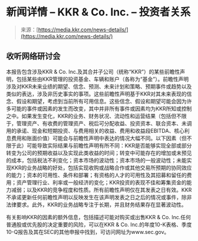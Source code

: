 <!--yml

category: 未分类

date: 2024-05-29 13:26:00

-->

# 新闻详情 – KKR & Co. Inc. – 投资者关系

> 来源：[https://media.kkr.com/news-details/](https://media.kkr.com/news-details/)

## 收听网络研讨会

本报告包含涉及KKR & Co. Inc.及其合并子公司（统称“KKR”）的某些前瞻性声明，包括某些由KKR管理的投资基金、车辆和账户（各称为“基金”）。前瞻性声明涉及对KKR未来业绩的期望、信念、预测、未来计划和策略、预期事件或趋势以及类似的表达，涉及非历史事实的事项。这些前瞻性声明基于KKR对其未来表现的信念、假设和期望，考虑到当前所有可用信息。这些信念、假设和期望可能会因为许多可能的事件或因素的发生而改变，其中并非所有事件或因素均为KKR所知或控制之中。如果发生变化，KKR的业务、财务状况、流动性和运营结果（包括但不限于，管理资产、有收费的管理资产、税后可分配收益、投资资本、联合资本、未调用的承诺、现金和短期投资、与费用相关的收益、费用和收益段EBITDA、核心利息费用和账面价值）可能会与前瞻性声明中表达的情况大幅不同。以下因素（但不限于此）可能导致实际结果与前瞻性声明有所不同：KKR是否能够实现全部或部分转变为公司的预期收益以及实现此类收益的时间；转变中可能存在的增加或未预见的成本，包括税法不利变化；资本市场的波动性；资本市场的一般波动性；未能实现KKR的业务战略的好处，包括实现收购或战略合作或其他交易所预期的协同效应的能力；资本的可用性、条件和部署；有资格的人才的可用性及其招募和留任的费用；资产管理行业、利率或一般经济的变化；KKR投资的表现不佳和筹集资金的能力减弱；以及KKR的竞争程度和性质。所有前瞻性声明仅在其发表之日有效。KKR不承诺更新任何前瞻性声明以反映发生在该声明发表之日之后的情况或事件，除非法律要求。此外，KKR的业务战略专注于长期，并且财务结果存在显著波动性。

有关影响KKR的因素的额外信息，包括描述可能对购买或出售KKR & Co. Inc.任何普通股或优先股的决定重要的风险，可以在KKR & Co. Inc.的年度10-K表格、季度10-Q报告及其在SEC的其他申报中找到，可访问网址为www.sec.gov。
